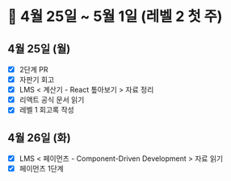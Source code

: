 # 🐯 4월 25일 ~ 5월 1일 (레벨 2 첫 주)

## 4월 25일 (월)

- [x] 2단계 PR
- [x] 자판기 회고
- [x] LMS < 계산기 - React 톺아보기 > 자료 정리
- [x] 리액트 공식 문서 읽기
- [x] 레벨 1 회고록 작성

## 4월 26일 (화)

- [x] LMS < 페이먼츠 - Component-Driven Development > 자료 읽기
- [x] 페이먼츠 1단계

